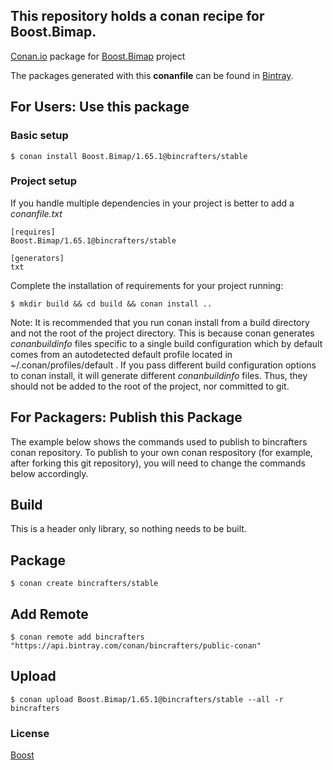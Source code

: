 ## This repository holds a conan recipe for Boost.Bimap.

[Conan.io](https://conan.io) package for [Boost.Bimap](https://github.com/Boostorg/Bimap) project

The packages generated with this **conanfile** can be found in [Bintray](https://bintray.com/bincrafters/public-conan/Boost.Bimap%3Abincrafters).

## For Users: Use this package

### Basic setup

    $ conan install Boost.Bimap/1.65.1@bincrafters/stable

### Project setup

If you handle multiple dependencies in your project is better to add a *conanfile.txt*

    [requires]
    Boost.Bimap/1.65.1@bincrafters/stable

    [generators]
    txt

Complete the installation of requirements for your project running:

    $ mkdir build && cd build && conan install ..
	
Note: It is recommended that you run conan install from a build directory and not the root of the project directory.  This is because conan generates *conanbuildinfo* files specific to a single build configuration which by default comes from an autodetected default profile located in ~/.conan/profiles/default .  If you pass different build configuration options to conan install, it will generate different *conanbuildinfo* files.  Thus, they should not be added to the root of the project, nor committed to git. 

## For Packagers: Publish this Package

The example below shows the commands used to publish to bincrafters conan repository. To publish to your own conan respository (for example, after forking this git repository), you will need to change the commands below accordingly. 

## Build  

This is a header only library, so nothing needs to be built.

## Package 

    $ conan create bincrafters/stable
	
## Add Remote

	$ conan remote add bincrafters "https://api.bintray.com/conan/bincrafters/public-conan"

## Upload

    $ conan upload Boost.Bimap/1.65.1@bincrafters/stable --all -r bincrafters

### License
[Boost](www.boost.org/LICENSE_1_0.txt)

